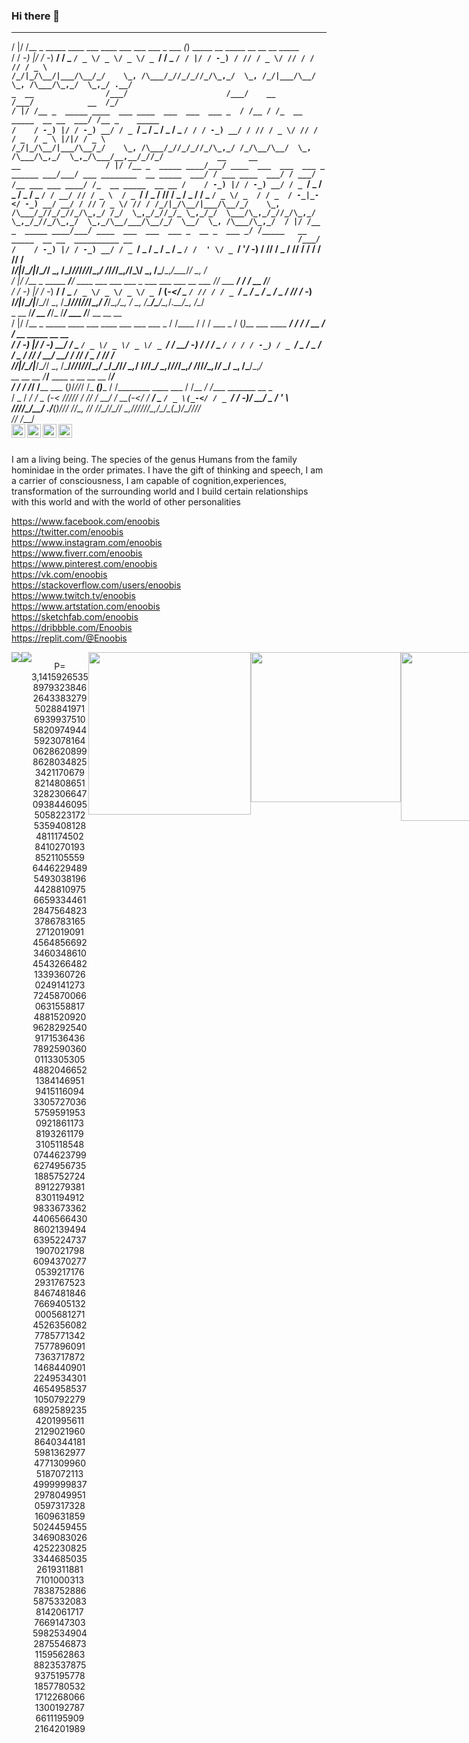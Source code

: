 
### Hi there 👋

<!--
**electro-none/electro-none** is a ✨ _special_ ✨ repository because its `README.md` (this file) appears on your GitHub profile.

Here are some ideas to get you started:

- 🔭 I’m currently working on ...
- 🌱 I’m currently learning ...
- 👯 I’m looking to collaborate on ...
- 🤔 I’m looking for help with ...
- 💬 Ask me about ...
- 📫 How to reach me: ...
- 😄 Pronouns: ...
- ⚡ Fun fact: ...
-->
   _  __                                                   _                                                                                                   
  / |/ /__ _  _____ ____  ___ ____  ___  ___  ___ _  ___ _(_)  _____   __ _____  __ __  __ _____                                                               
 /    / -_) |/ / -_) __/ / _ `/ _ \/ _ \/ _ \/ _ `/ / _ `/ / |/ / -_) / // / _ \/ // / / // / _ \                                                              
/_/|_/\__/|___/\__/_/    \_, /\___/_//_/_//_/\_,_/  \_, /_/|___/\__/  \_, /\___/\_,_/  \_,_/ .__/                                                              
   _  __                /___/                      /___/    __       /___/            __  /_/                                                                  
  / |/ /__ _  _____ ____  ___ ____  ___  ___  ___ _  / /__ / /_  __ _____  __ __  ___/ /__ _    _____                                                          
 /    / -_) |/ / -_) __/ / _ `/ _ \/ _ \/ _ \/ _ `/ / / -_) __/ / // / _ \/ // / / _  / _ \ |/|/ / _ \                                                         
/_/|_/\__/|___/\__/_/    \_, /\___/_//_/_//_/\_,_/ /_/\__/\__/  \_, /\___/\_,_/  \_,_/\___/__,__/_//_/            __     __                __                  
  / |/ /__ _  _____ ____/___/ ____  ___  ___  ___ _  ______ ___/___/ ___ ________  __ _____  ___/ / ___ ____  ___/ / ___/ /__ ___ ___ ____/ /_  __ _____  __ __
 /    / -_) |/ / -_) __/ / _ `/ _ \/ _ \/ _ \/ _ `/ / __/ // / _ \  / _ `/ __/ _ \/ // / _ \/ _  / / _ `/ _ \/ _  / / _  / -_|_-</ -_) __/ __/ / // / _ \/ // /
/_/|_/\__/|___/\__/_/    \_, /\___/_//_/_//_/\_,_/ /_/  \_,_/_//_/_ \_,_/_/  \___/\_,_/_//_/\_,_/  \_,_/_//_/\_,_/  \_,_/\__/___/\__/_/  \__/  \_, /\___/\_,_/ 
  / |/ /__ _  _____ ____/___/ ____  ___  ___  ___ _  __ _  ___ _/ /_____   __ _____  __ __  __________ __                                     /___/            
 /    / -_) |/ / -_) __/ / _ `/ _ \/ _ \/ _ \/ _ `/ /  ' \/ _ `/  '_/ -_) / // / _ \/ // / / __/ __/ // /                                                      
/_/|_/\__/|___/\__/_/    \_, /\___/_//_/_//_/\_,_/ /_/_/_/\_,_/_/\_\\__/  \_, /\___/\_,_/__\__/_/  \_, /                                                       
  / |/ /__ _  _____ ____/___/ ____  ___  ___  ___ _  ___ ___ ___ __  ___ /___/ ___  ___/ / /  __ _/___/                                                        
 /    / -_) |/ / -_) __/ / _ `/ _ \/ _ \/ _ \/ _ `/ (_-</ _ `/ // / / _ `/ _ \/ _ \/ _  / _ \/ // / -_)                                                        
/_/|_/\__/|___/\__/_/    \_, /\___/_//_/_//_/\_,_/ /___/\_,_/\_, /  \_, /\___/\___/\_,_/_.__/\_, /\__/                                                         
   _  __                /___/                         __    /___/_ /___/   ___              /___/ __  __            __                                         
  / |/ /__ _  _____ ____  ___ ____  ___  ___  ___ _  / /____ / / / ___ _  / (_)__   ___ ____  ___/ / / /  __ ______/ /_  __ _____  __ __                       
 /    / -_) |/ / -_) __/ / _ `/ _ \/ _ \/ _ \/ _ `/ / __/ -_) / / / _ `/ / / / -_) / _ `/ _ \/ _  / / _ \/ // / __/ __/ / // / _ \/ // /                       
/_/|_/\__/|___/\__/_/    \_, /\___/_//_/_//_/\_,_/  \__/\__/_/_/  \_,_/ /_/_/\__/  \_,_/_//_/\_,_/ /_//_/\_,_/_/  \__/  \_, /\___/\_,_/                        
   __   __  __          /___/__ ____         _         __                    __     __                                 /___/                                   
  / /  / /_/ /____  ___ (_)_/_//_/ /_ ______(_)______ / /________ ____  ___ / /__ _/ /____  _______  __ _                                                      
 / _ \/ __/ __/ _ \(_-<_ _/_//_// / // / __/ / __(_-</ __/ __/ _ `/ _ \(_-</ / _ `/ __/ -_)/ __/ _ \/  ' \                                                     
/_//_/\__/\__/ .__/___(_)_//_/ /_/\_, /_/ /_/\__/___/\__/_/  \_,_/_//_/___/_/\_,_/\__/\__(_)__/\___/_/_/_/                                                     
            /_/                  /___/                                                                                    
<a href="https://www.youtube.com/channel/UCOqTa0ko06PfgayD_5ZbWTw">
  <img align="left" alt="enoobis - Youtube" width="22px" src="https://cdn.jsdelivr.net/npm/simple-icons@v3/icons/youtube.svg"/>
</a>
<a href="https://www.instagram.com/enoobis/?hl=ru">
  <img align="left" alt="enoobis - Instagram" width="22px" src="https://cdn.jsdelivr.net/npm/simple-icons@v3/icons/instagram.svg"/>
</a>
<a href="https://twitter.com/s00fler">
  <img align="left" alt="enoobis - Twitter" width="22px" src="https://cdn.jsdelivr.net/npm/simple-icons@v3/icons/twitter.svg"/>
</a>
<a href="https://www.facebook.com/enoobis">
  <img align="left" alt="enoobis - Facebook" width="22px" src="https://cdn.jsdelivr.net/npm/simple-icons@v3/icons/facebook.svg"/>
</a>
<br />
<br />

I am a living being. The species of the genus Humans from the family hominidae in the order primates. I have the gift of thinking and speech, I am a carrier of consciousness, I am capable of cognition,experiences, transformation of the surrounding world and I build certain relationships with this world and with the world of other personalities


https://www.facebook.com/enoobis
<br />
https://twitter.com/enoobis
<br />
https://www.instagram.com/enoobis
<br />
https://www.fiverr.com/enoobis
<br />
https://www.pinterest.com/enoobis
<br />
https://vk.com/enoobis
<br />
https://stackoverflow.com/users/enoobis
<br />
https://www.twitch.tv/enoobis
<br />
https://www.artstation.com/enoobis
<br />
https://sketchfab.com/enoobis
<br />
https://dribbble.com/Enoobis
<br />
https://replit.com/@Enoobis
<br />
<div align="center">
  <div style="display: flex;">
    <img src="https://github-readme-stats.vercel.app/api/top-langs/?username=Enoobis&layout=compact&show_icons=true&title_color=ffffff&icon_color=34abeb&text_color=daf7dc&bg_color=151515" style="vertical-align: top;" />
    <img src="https://github-readme-stats.vercel.app/api?username=Enoobis&show_icons=true&title_color=ffffff&icon_color=34abeb&text_color=daf7dc&bg_color=151515" />
    

P= 3,1415926535 8979323846 2643383279 5028841971 6939937510 5820974944 5923078164 0628620899 8628034825 3421170679 8214808651 3282306647 0938446095 5058223172 5359408128 4811174502 8410270193 8521105559 6446229489 5493038196 4428810975 6659334461 2847564823 3786783165 2712019091 4564856692 3460348610 4543266482 1339360726 0249141273 7245870066 0631558817 4881520920 9628292540 9171536436 7892590360 0113305305 4882046652 1384146951 9415116094 3305727036 5759591953 0921861173 8193261179 3105118548 0744623799 6274956735 1885752724 8912279381 8301194912 9833673362 4406566430 8602139494 6395224737 1907021798 6094370277 0539217176 2931767523 8467481846 7669405132 0005681271 4526356082 7785771342 7577896091 7363717872 1468440901 2249534301 4654958537 1050792279 6892589235 4201995611 2129021960 8640344181 5981362977 4771309960 5187072113 4999999837 2978049951 0597317328 1609631859 5024459455 3469083026 4252230825 3344685035 2619311881 7101000313 7838752886 5875332083 8142061717 7669147303 5982534904 2875546873 1159562863 8823537875 9375195778 1857780532 1712268066 1300192787 6611195909 2164201989</p>
</p>
<img  name="img" src="https://steamuserimages-a.akamaihd.net/ugc/439488240801501050/05E28E07F136266CD687DFC1A52CC3D5914797DD/" width="260" > 
<img name="img" src="https://user-images.githubusercontent.com/62465404/117016308-63c8fe80-ad14-11eb-8436-d7a05891f1af.gif" width="240">
<img src="https://user-images.githubusercontent.com/62465404/117102591-738b2600-ad9a-11eb-80cb-7270f47f72c7.png" width="270" >
<br>



